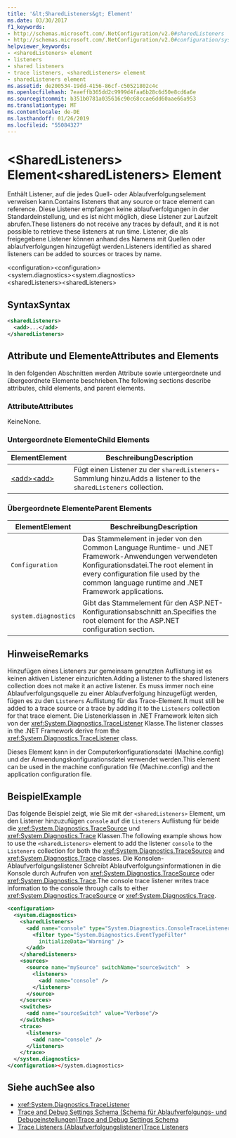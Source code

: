 ```yaml
---
title: '&lt;SharedListeners&gt; Element'
ms.date: 03/30/2017
f1_keywords:
- http://schemas.microsoft.com/.NetConfiguration/v2.0#sharedListeners
- http://schemas.microsoft.com/.NetConfiguration/v2.0#configuration/system.diagnostics/sharedListeners
helpviewer_keywords:
- <sharedListeners> element
- listeners
- shared listeners
- trace listeners, <sharedListeners> element
- sharedListeners element
ms.assetid: de200534-19dd-4156-86cf-c50521802c4c
ms.openlocfilehash: 7eaeffb365dd2c9999d4faa6b28c6d50e8cd6a6e
ms.sourcegitcommit: b351b0781a035616c90c68ccae6dd60aae66a953
ms.translationtype: MT
ms.contentlocale: de-DE
ms.lasthandoff: 01/26/2019
ms.locfileid: "55084327"
---
```

# <a name="ltsharedlistenersgt-element"></a><span data-ttu-id="681f3-102">&lt;SharedListeners&gt; Element</span><span class="sxs-lookup"><span data-stu-id="681f3-102">&lt;sharedListeners&gt; Element</span></span>
<span data-ttu-id="681f3-103">Enthält Listener, auf die jedes Quell- oder Ablaufverfolgungselement verweisen kann.</span><span class="sxs-lookup"><span data-stu-id="681f3-103">Contains listeners that any source or trace element can reference.</span></span>  <span data-ttu-id="681f3-104">Diese Listener empfangen keine ablaufverfolgungen in der Standardeinstellung, und es ist nicht möglich, diese Listener zur Laufzeit abrufen.</span><span class="sxs-lookup"><span data-stu-id="681f3-104">These listeners do not receive any traces by default, and it is not possible to retrieve these listeners at run time.</span></span> <span data-ttu-id="681f3-105">Listener, die als freigegebene Listener können anhand des Namens mit Quellen oder ablaufverfolgungen hinzugefügt werden.</span><span class="sxs-lookup"><span data-stu-id="681f3-105">Listeners identified as shared listeners can be added to sources or traces by name.</span></span>  
  
 <span data-ttu-id="681f3-106">\<configuration></span><span class="sxs-lookup"><span data-stu-id="681f3-106">\<configuration></span></span>  
<span data-ttu-id="681f3-107">\<system.diagnostics></span><span class="sxs-lookup"><span data-stu-id="681f3-107">\<system.diagnostics></span></span>  
<span data-ttu-id="681f3-108">\<sharedListeners></span><span class="sxs-lookup"><span data-stu-id="681f3-108">\<sharedListeners></span></span>  
  
## <a name="syntax"></a><span data-ttu-id="681f3-109">Syntax</span><span class="sxs-lookup"><span data-stu-id="681f3-109">Syntax</span></span>  
  
```xml  
<sharedListeners>   
  <add>...</add>  
</sharedListeners>  
```  
  
## <a name="attributes-and-elements"></a><span data-ttu-id="681f3-110">Attribute und Elemente</span><span class="sxs-lookup"><span data-stu-id="681f3-110">Attributes and Elements</span></span>  
 <span data-ttu-id="681f3-111">In den folgenden Abschnitten werden Attribute sowie untergeordnete und übergeordnete Elemente beschrieben.</span><span class="sxs-lookup"><span data-stu-id="681f3-111">The following sections describe attributes, child elements, and parent elements.</span></span>  
  
### <a name="attributes"></a><span data-ttu-id="681f3-112">Attribute</span><span class="sxs-lookup"><span data-stu-id="681f3-112">Attributes</span></span>  
 <span data-ttu-id="681f3-113">Keine</span><span class="sxs-lookup"><span data-stu-id="681f3-113">None.</span></span>  
  
### <a name="child-elements"></a><span data-ttu-id="681f3-114">Untergeordnete Elemente</span><span class="sxs-lookup"><span data-stu-id="681f3-114">Child Elements</span></span>  
  
|<span data-ttu-id="681f3-115">Element</span><span class="sxs-lookup"><span data-stu-id="681f3-115">Element</span></span>|<span data-ttu-id="681f3-116">Beschreibung</span><span class="sxs-lookup"><span data-stu-id="681f3-116">Description</span></span>|  
|-------------|-----------------|  
|[<span data-ttu-id="681f3-117">\<add></span><span class="sxs-lookup"><span data-stu-id="681f3-117">\<add></span></span>](../../../../../docs/framework/configure-apps/file-schema/trace-debug/add-element-for-listeners-for-trace.md)|<span data-ttu-id="681f3-118">Fügt einen Listener zu der `sharedListeners`-Sammlung hinzu.</span><span class="sxs-lookup"><span data-stu-id="681f3-118">Adds a listener to the `sharedListeners` collection.</span></span>|  
  
### <a name="parent-elements"></a><span data-ttu-id="681f3-119">Übergeordnete Elemente</span><span class="sxs-lookup"><span data-stu-id="681f3-119">Parent Elements</span></span>  
  
|<span data-ttu-id="681f3-120">Element</span><span class="sxs-lookup"><span data-stu-id="681f3-120">Element</span></span>|<span data-ttu-id="681f3-121">Beschreibung</span><span class="sxs-lookup"><span data-stu-id="681f3-121">Description</span></span>|  
|-------------|-----------------|  
|`Configuration`|<span data-ttu-id="681f3-122">Das Stammelement in jeder von den Common Language Runtime- und .NET Framework-Anwendungen verwendeten Konfigurationsdatei.</span><span class="sxs-lookup"><span data-stu-id="681f3-122">The root element in every configuration file used by the common language runtime and .NET Framework applications.</span></span>|  
|`system.diagnostics`|<span data-ttu-id="681f3-123">Gibt das Stammelement für den ASP.NET-Konfigurationsabschnitt an.</span><span class="sxs-lookup"><span data-stu-id="681f3-123">Specifies the root element for the ASP.NET configuration section.</span></span>|  
  
## <a name="remarks"></a><span data-ttu-id="681f3-124">Hinweise</span><span class="sxs-lookup"><span data-stu-id="681f3-124">Remarks</span></span>  
 <span data-ttu-id="681f3-125">Hinzufügen eines Listeners zur gemeinsam genutzten Auflistung ist es keinen aktiven Listener einzurichten.</span><span class="sxs-lookup"><span data-stu-id="681f3-125">Adding a listener to the shared listeners collection does not make it an active listener.</span></span> <span data-ttu-id="681f3-126">Es muss immer noch eine Ablaufverfolgungsquelle zu einer Ablaufverfolgung hinzugefügt werden, fügen es zu den `Listeners` Auflistung für das Trace-Element.</span><span class="sxs-lookup"><span data-stu-id="681f3-126">It must still be added to a trace source or a trace by adding it to the `Listeners` collection for that trace element.</span></span> <span data-ttu-id="681f3-127">Die Listenerklassen in .NET Framework leiten sich von der <xref:System.Diagnostics.TraceListener> Klasse.</span><span class="sxs-lookup"><span data-stu-id="681f3-127">The listener classes in the .NET Framework derive from the <xref:System.Diagnostics.TraceListener> class.</span></span>  
  
 <span data-ttu-id="681f3-128">Dieses Element kann in der Computerkonfigurationsdatei (Machine.config) und der Anwendungskonfigurationsdatei verwendet werden.</span><span class="sxs-lookup"><span data-stu-id="681f3-128">This element can be used in the machine configuration file (Machine.config) and the application configuration file.</span></span>  
  
## <a name="example"></a><span data-ttu-id="681f3-129">Beispiel</span><span class="sxs-lookup"><span data-stu-id="681f3-129">Example</span></span>  
 <span data-ttu-id="681f3-130">Das folgende Beispiel zeigt, wie Sie mit der `<sharedListeners>` Element, um den Listener hinzuzufügen `console` auf die `Listeners` Auflistung für beide die <xref:System.Diagnostics.TraceSource> und <xref:System.Diagnostics.Trace> Klassen.</span><span class="sxs-lookup"><span data-stu-id="681f3-130">The following example shows how to use the `<sharedListeners>` element to add the listener `console` to the `Listeners` collection for both the <xref:System.Diagnostics.TraceSource> and <xref:System.Diagnostics.Trace> classes.</span></span> <span data-ttu-id="681f3-131">Die Konsolen-Ablaufverfolgungslistener Schreibt Ablaufverfolgungsinformationen in die Konsole durch Aufrufen von <xref:System.Diagnostics.TraceSource> oder <xref:System.Diagnostics.Trace>.</span><span class="sxs-lookup"><span data-stu-id="681f3-131">The console trace listener writes trace information to the console through calls to either <xref:System.Diagnostics.TraceSource> or <xref:System.Diagnostics.Trace>.</span></span>  
  
```xml  
<configuration>  
  <system.diagnostics>  
    <sharedListeners>  
      <add name="console" type="System.Diagnostics.ConsoleTraceListener" >  
        <filter type="System.Diagnostics.EventTypeFilter"  
          initializeData="Warning" />  
      </add>  
    </sharedListeners>  
    <sources>  
      <source name="mySource" switchName="sourceSwitch"  >  
        <listeners>  
          <add name="console" />  
        </listeners>  
      </source>  
    </sources>  
    <switches>  
      <add name="sourceSwitch" value="Verbose"/>  
    </switches>  
    <trace>  
      <listeners>  
        <add name="console" />  
      </listeners>  
    </trace>  
  </system.diagnostics>  
</configuration></system.diagnostics>   
```  
  
## <a name="see-also"></a><span data-ttu-id="681f3-132">Siehe auch</span><span class="sxs-lookup"><span data-stu-id="681f3-132">See also</span></span>
- <xref:System.Diagnostics.TraceListener>
- [<span data-ttu-id="681f3-133">Trace and Debug Settings Schema (Schema für Ablaufverfolgungs- und Debugeinstellungen)</span><span class="sxs-lookup"><span data-stu-id="681f3-133">Trace and Debug Settings Schema</span></span>](../../../../../docs/framework/configure-apps/file-schema/trace-debug/index.md)
- [<span data-ttu-id="681f3-134">Trace Listeners (Ablaufverfolgungslistener)</span><span class="sxs-lookup"><span data-stu-id="681f3-134">Trace Listeners</span></span>](../../../../../docs/framework/debug-trace-profile/trace-listeners.md)
